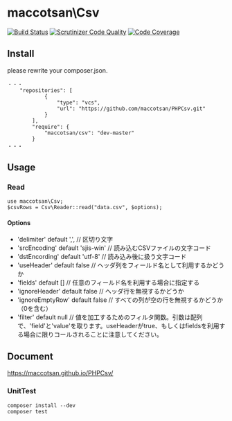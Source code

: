 # maccotsan\Csv

[![Build Status](https://travis-ci.org/maccotsan/PHPCsv.svg?branch=master)](https://travis-ci.org/maccotsan/PHPCsv)
[![Scrutinizer Code Quality](https://scrutinizer-ci.com/g/maccotsan/PHPCsv/badges/quality-score.png?b=master)](https://scrutinizer-ci.com/g/maccotsan/PHPCsv/?branch=master)
[![Code Coverage](https://scrutinizer-ci.com/g/maccotsan/PHPCsv/badges/coverage.png?b=master)](https://scrutinizer-ci.com/g/maccotsan/PHPCsv/?branch=master)

## Install
please rewrite your composer.json.
````
・・・
    "repositories": [
            {
                "type": "vcs",
                "url": "https://github.com/maccotsan/PHPCsv.git"
            }
        ],
        "require": {
            "maccotsan/csv": "dev-master"
        }
・・・
````

## Usage

### Read
````
use maccotsan\Csv;
$csvRows = Csv\Reader::read("data.csv", $options);
````

#### Options
* 'delimiter' default ',',              // 区切り文字
* 'srcEncoding' default 'sjis-win'      // 読み込むCSVファイルの文字コード
* 'dstEncording' default 'utf-8'        // 読み込み後に扱う文字コード
* 'useHeader' default false             // ヘッダ列をフィールド名として利用するかどうか
* 'fields' default \[\]                 // 任意のフィールド名を利用する場合に指定する
* 'ignoreHeader' default false          // ヘッダ行を無視するかどうか
* 'ignoreEmptyRow' default false        // すべての列が空の行を無視するかどうか（0を含む）
* 'filter' default null                 // 値を加工するためのフィルタ関数。引数は配列で、'field'と'value'を取ります。useHeaderがtrue、もしくはfieldsを利用する場合に限りコールされることに注意してください。

## Document
https://maccotsan.github.io/PHPCsv/

### UnitTest
````
composer install --dev
composer test
````
